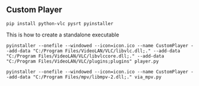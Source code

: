 ## Custom Player

```
pip install python-vlc pysrt pyinstaller
```

This is how to create a standalone executable

```
pyinstaller --onefile --windowed --icon=icon.ico --name CustomPlayer --add-data "C:/Program Files/VideoLAN/VLC/libvlc.dll;." --add-data "C:/Program Files/VideoLAN/VLC/libvlccore.dll;." --add-data "C:/Program Files/VideoLAN/VLC/plugins;plugins" player.py
```


```
pyinstaller --onefile --windowed --icon=icon.ico --name CustomPlayer --add-data "C:/Program Files/mpv/libmpv-2.dll;." via_mpv.py
```
